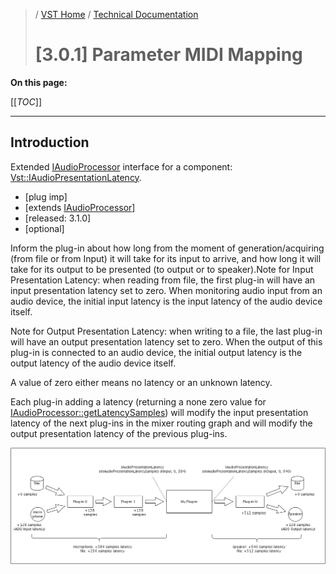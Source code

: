 >/ [VST Home](../../../index.md) / [Technical Documentation](../../Index.md)
>
># [3.0.1] Parameter MIDI Mapping

**On this page:**

[[_TOC_]]

---

## Introduction

Extended [IAudioProcessor](https://steinbergmedia.github.io/vst3_doc/vstinterfaces/classSteinberg_1_1Vst_1_1IAudioProcessor.html) interface for a component: [Vst::IAudioPresentationLatency](https://steinbergmedia.github.io/vst3_doc/vstinterfaces/classSteinberg_1_1Vst_1_1IAudioPresentationLatency.html).

- [plug imp]
- [extends [IAudioProcessor](https://steinbergmedia.github.io/vst3_doc/vstinterfaces/classSteinberg_1_1Vst_1_1IAudioProcessor.html)]
- [released: 3.1.0]
- [optional]

Inform the plug-in about how long from the moment of generation/acquiring (from file or from Input) it will take for its input to arrive, and how long it will take for its output to be presented (to output or to speaker).Note for Input Presentation Latency: when reading from file, the first plug-in will have an input presentation latency set to zero. When monitoring audio input from an audio device, the initial input latency is the input latency of the audio device itself.

Note for Output Presentation Latency: when writing to a file, the last plug-in will have an output presentation latency set to zero. When the output of this plug-in is connected to an audio device, the initial output latency is the output latency of the audio device itself.

A value of zero either means no latency or an unknown latency.

Each plug-in adding a latency (returning a none zero value for [IAudioProcessor::getLatencySamples](https://steinbergmedia.github.io/vst3_doc/vstinterfaces/classSteinberg_1_1Vst_1_1IAudioProcessor.html#af8884671ccefe68e0a86e72413a0fcf8)) will modify the input presentation latency of the next plug-ins in the mixer routing graph and will modify the output presentation latency of the previous plug-ins.

![tech_doc_31](../../../../resources/tech_doc_31.png)
